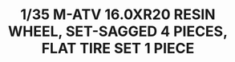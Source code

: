 ---
title: "1/35 M-ATV 16.0XR20 RESIN WHEEL, SET-SAGGED 4 PIECES, FLAT TIRE SET 1 PIECE"
price: TBA
desc: ""
img_path: "/assets/img/RM1001.jpg"
brand: AMMO
available: true
special_offer: false
new: false
soon: false
cat: "Plasticne-Makete"
subcat: "PM-RYE-FIELD-MODELS"
subsubcat: ""
---